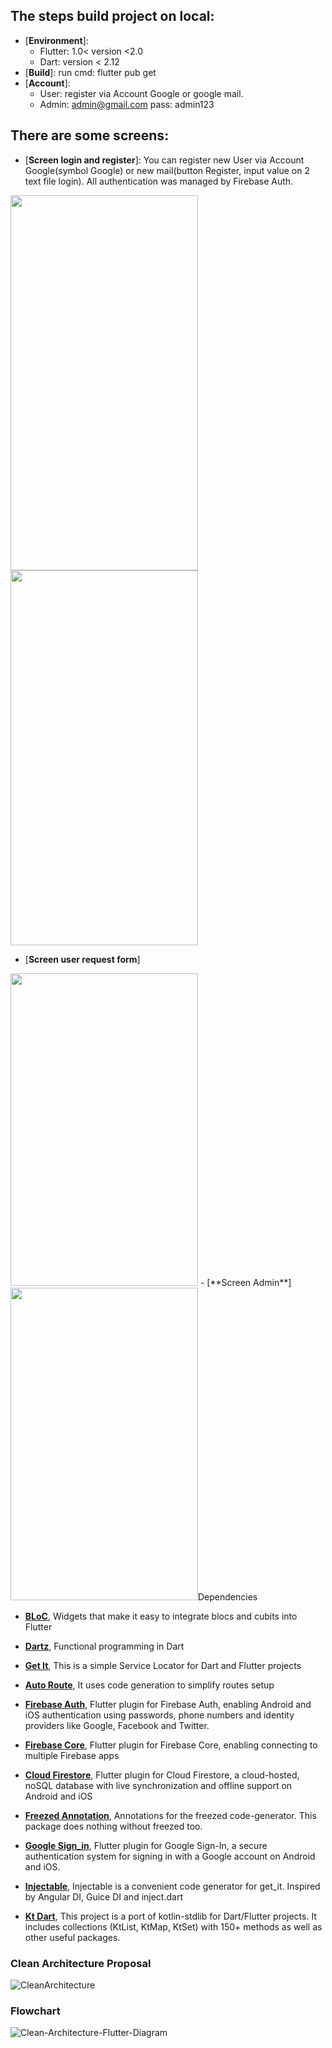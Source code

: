 ## The steps build project on local:
- [**Environment**]: 
	+ Flutter: 1.0< version <2.0
	+ Dart: version < 2.12 
- [**Build**]: run cmd: flutter pub get
- [**Account**]: 
 	+ User: register via Account Google or google mail.
 	+ Admin: admin@gmail.com pass: admin123

## There are some screens:
- [**Screen login and register**]: You can register new User via Account Google(symbol Google) or new mail(button Register, input value on 2 text file login). All authentication was managed by Firebase Auth.
 
<img src="https://github.com/Phuc1995/Live_Stream_App_Demo/blob/master/assets/login_page.jpeg" width="300" height="600"> <img src="https://github.com/Phuc1995/Live_Stream_App_Demo/blob/master/assets/google.jpeg" width="300" height="600"> 

- [**Screen user request form**]
<img src="https://github.com/Phuc1995/Live_Stream_App_Demo/blob/master/assets/request_page.jpeg" width="300" height="500">
- [**Screen Admin**]
<img src="https://github.com/Phuc1995/Live_Stream_App_Demo/blob/master/assets/admin_page.jpeg" width="300" height="500>

#### Dependencies

 - [**BLoC**](https://pub.dev/packages/flutter_bloc), Widgets that make it easy to integrate blocs and cubits into Flutter
 
 - [**Dartz**](https://pub.dev/packages/dartz), Functional programming in Dart
 
 - [**Get It**](https://pub.dev/packages/get_it), This is a simple Service Locator for Dart and Flutter projects

 - [**Auto Route**](https://pub.dev/packages/auto_route), It uses code generation to simplify routes setup
 
 - [**Firebase Auth**](https://pub.dev/packages?q=Firebase+Auth), Flutter plugin for Firebase Auth, enabling Android and iOS authentication using passwords, phone numbers and identity providers like Google, Facebook and Twitter.

 - [**Firebase Core**](https://pub.dev/packages/firebase_core), Flutter plugin for Firebase Core, enabling connecting to multiple Firebase apps

 - [**Cloud Firestore**](https://pub.dev/packages?q=cloud_firestore), Flutter plugin for Cloud Firestore, a cloud-hosted, noSQL database with live synchronization and offline support on Android and iOS

 - [**Freezed Annotation**](https://pub.dev/packages?q=freezed_annotation), Annotations for the freezed code-generator. This package does nothing without freezed too.

 - [**Google Sign_in**](https://pub.dev/packages?q=google_sign_in), Flutter plugin for Google Sign-In, a secure authentication system for signing in with a Google account on Android and iOS.

 - [**Injectable**](https://pub.dev/packages?q=injectable), Injectable is a convenient code generator for get_it. Inspired by Angular DI, Guice DI and inject.dart

 - [**Kt Dart**](https://pub.dev/packages/kt_dart), This project is a port of kotlin-stdlib for Dart/Flutter projects. It includes collections (KtList, KtMap, KtSet) with 150+ methods as well as other useful packages.

### Clean Architecture Proposal
![CleanArchitecture](https://github.com/Phuc1995/Flutter_DDD_Architecture/blob/main/image/Architecture_Proposal.PNG)

### Flowchart
![Clean-Architecture-Flutter-Diagram](https://github.com/Phuc1995/Flutter_DDD_Architecture/blob/main/image/Flow_chart.PNG)

